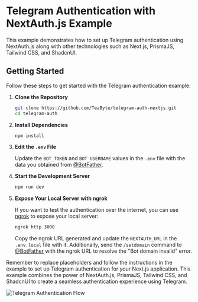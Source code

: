 # Telegram Authentication with NextAuth.js Example

This example demonstrates how to set up Telegram authentication using NextAuth.js along with other technologies such as Next.js, PrismaJS, Tailwind CSS, and ShadcnUI.

## Getting Started

Follow these steps to get started with the Telegram authentication example:

1. **Clone the Repository**

    ```sh
    git clone https://github.com/TeaByte/telegram-auth-nextjs.git
    cd telegram-auth
    ```

2. **Install Dependencies**

    ```sh
    npm install
    ```

3. **Edit the `.env` File**

   Update the `BOT_TOKEN` and `BOT_USERNAME` values in the `.env` file with the data you obtained from [@BotFather](https://t.me/BotFather).

4. **Start the Development Server**

    ```sh
    npm run dev
    ```

5. **Expose Your Local Server with ngrok**

    If you want to test the authentication over the internet, you can use [ngrok](https://ngrok.com/) to expose your local server:

    ```sh
    ngrok http 3000
    ```

    Copy the ngrok URL generated and update the `NEXTAUTH_URL` in the `.env.local` file with it. Additionally, send the `/setdomain` command to [@BotFather](https://t.me/BotFather) with the ngrok URL to resolve the "Bot domain invalid" error.

Remember to replace placeholders and follow the instructions in the example to set up Telegram authentication for your Next.js application. This example combines the power of NextAuth.js, PrismaJS, Tailwind CSS, and ShadcnUI to create a seamless authentication experience using Telegram.

![Telegram Authentication Flow](https://i.ibb.co/0yYQmgv/Blank-2-Grids-Collage.png)
